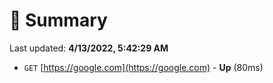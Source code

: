 # 📖 Summary
Last updated: **4/13/2022, 5:42:29 AM**

- `GET` [https://google.com](https://google.com) - **Up** (80ms)
